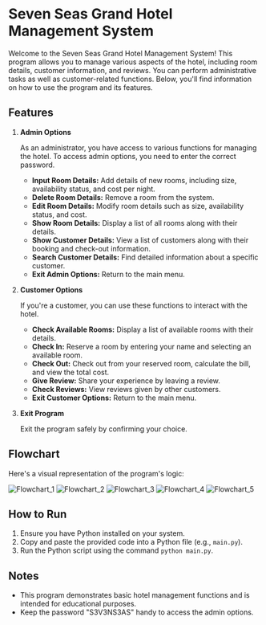 # Seven Seas Grand Hotel Management System

Welcome to the Seven Seas Grand Hotel Management System! This program allows you to manage various aspects of the hotel, including room details, customer information, and reviews. You can perform administrative tasks as well as customer-related functions. Below, you'll find information on how to use the program and its features.

## Features

1. **Admin Options**

   As an administrator, you have access to various functions for managing the hotel. To access admin options, you need to enter the correct password.

   - **Input Room Details:** Add details of new rooms, including size, availability status, and cost per night.
   - **Delete Room Details:** Remove a room from the system.
   - **Edit Room Details:** Modify room details such as size, availability status, and cost.
   - **Show Room Details:** Display a list of all rooms along with their details.
   - **Show Customer Details:** View a list of customers along with their booking and check-out information.
   - **Search Customer Details:** Find detailed information about a specific customer.
   - **Exit Admin Options:** Return to the main menu.

2. **Customer Options**

   If you're a customer, you can use these functions to interact with the hotel.

   - **Check Available Rooms:** Display a list of available rooms with their details.
   - **Check In:** Reserve a room by entering your name and selecting an available room.
   - **Check Out:** Check out from your reserved room, calculate the bill, and view the total cost.
   - **Give Review:** Share your experience by leaving a review.
   - **Check Reviews:** View reviews given by other customers.
   - **Exit Customer Options:** Return to the main menu.

3. **Exit Program**

   Exit the program safely by confirming your choice.

## Flowchart

Here's a visual representation of the program's logic:

![Flowchart_1](assets/1.JPG)
![Flowchart_2](assets/2.JPG)
![Flowchart_3](assets/3.JPG)
![Flowchart_4](assets/4.JPG)
![Flowchart_5](assets/5.JPG)

## How to Run

1. Ensure you have Python installed on your system.
2. Copy and paste the provided code into a Python file (e.g., `main.py`).
3. Run the Python script using the command `python main.py`.

## Notes

- This program demonstrates basic hotel management functions and is intended for educational purposes.
- Keep the password "S3V3NS3AS" handy to access the admin options.